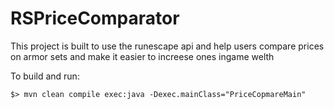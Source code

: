 RSPriceComparator
===

This project is built to use the runescape api and help users compare prices on armor sets and make it easier to increese ones ingame welth

To build and run:

```
$> mvn clean compile exec:java -Dexec.mainClass="PriceCopmareMain"
```
